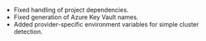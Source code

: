 - Fixed handling of project dependencies.
- Fixed generation of Azure Key Vault names.
- Added provider-specific environment variables for simple cluster detection.

